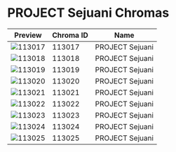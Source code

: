 # PROJECT Sejuani Chromas



| Preview | Chroma ID | Name |
|---------|-----------|------|
| ![113017](https://raw.communitydragon.org/latest/plugins/rcp-be-lol-game-data/global/default/v1/champion-chroma-images/113/113017.png) | 113017 | PROJECT Sejuani |
| ![113018](https://raw.communitydragon.org/latest/plugins/rcp-be-lol-game-data/global/default/v1/champion-chroma-images/113/113018.png) | 113018 | PROJECT Sejuani |
| ![113019](https://raw.communitydragon.org/latest/plugins/rcp-be-lol-game-data/global/default/v1/champion-chroma-images/113/113019.png) | 113019 | PROJECT Sejuani |
| ![113020](https://raw.communitydragon.org/latest/plugins/rcp-be-lol-game-data/global/default/v1/champion-chroma-images/113/113020.png) | 113020 | PROJECT Sejuani |
| ![113021](https://raw.communitydragon.org/latest/plugins/rcp-be-lol-game-data/global/default/v1/champion-chroma-images/113/113021.png) | 113021 | PROJECT Sejuani |
| ![113022](https://raw.communitydragon.org/latest/plugins/rcp-be-lol-game-data/global/default/v1/champion-chroma-images/113/113022.png) | 113022 | PROJECT Sejuani |
| ![113023](https://raw.communitydragon.org/latest/plugins/rcp-be-lol-game-data/global/default/v1/champion-chroma-images/113/113023.png) | 113023 | PROJECT Sejuani |
| ![113024](https://raw.communitydragon.org/latest/plugins/rcp-be-lol-game-data/global/default/v1/champion-chroma-images/113/113024.png) | 113024 | PROJECT Sejuani |
| ![113025](https://raw.communitydragon.org/latest/plugins/rcp-be-lol-game-data/global/default/v1/champion-chroma-images/113/113025.png) | 113025 | PROJECT Sejuani |